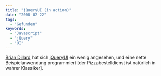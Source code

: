 ```yaml
---
title: "jQueryUI (in action)"
date: "2008-02-22"
tags:
  - "Gefunden"
keywords:
  - "Javascript"
  - "jQuery"
  - "UI"
---
```


[Brian Dillard](http://blogs.pathf.com/agileajax/2008/02/jquery-ui-in-ac.html) hat sich [jQueryUI](http://ui.jquery.com/) ein wenig angesehen, und eine nette Beispielanwendung programmiert \[der Pizzabestelldienst ist natürlich in wahrer Klassiker\].

